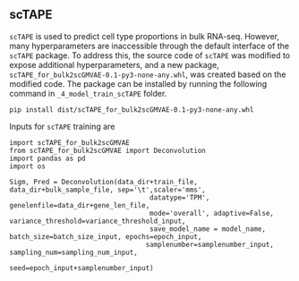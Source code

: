 ## scTAPE 
`scTAPE` is used to predict cell type proportions in bulk RNA-seq. However, many hyperparameters are inaccessible through the default interface of the `scTAPE` package. To address this, the source code of `scTAPE` was modified to expose additional hyperparameters, and a new package, `scTAPE_for_bulk2scGMVAE-0.1-py3-none-any.whl`, was created based on the modified code. The package can be installed by running the following command in `_4_model_train_scTAPE` folder. 
```
pip install dist/scTAPE_for_bulk2scGMVAE-0.1-py3-none-any.whl
```
Inputs for `scTAPE` training are
```
import scTAPE_for_bulk2scGMVAE
from scTAPE_for_bulk2scGMVAE import Deconvolution
import pandas as pd
import os

Sigm, Pred = Deconvolution(data_dir+train_file, data_dir+bulk_sample_file, sep='\t',scaler='mms',
                                   datatype='TPM', genelenfile=data_dir+gene_len_file, 
                                   mode='overall', adaptive=False, variance_threshold=variance_threshold_input,
                                   save_model_name = model_name, batch_size=batch_size_input, epochs=epoch_input,
                                  samplenumber=samplenumber_input, sampling_num=sampling_num_input, 
                                   seed=epoch_input+samplenumber_input)



```
